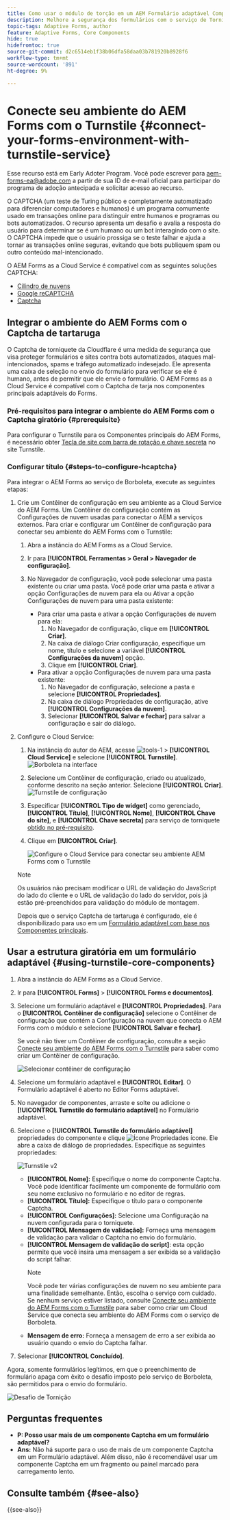```yaml
---
title: Como usar o módulo de torção em um AEM Formulário adaptável Componentes principais?
description: Melhore a segurança dos formulários com o serviço de Tornição sem esforço. Guia passo a passo no interior!
topic-tags: Adaptive Forms, author
feature: Adaptive Forms, Core Components
hide: true
hidefromtoc: true
source-git-commit: d2c6514eb1f38b06dfa58daa03b781920b8928f6
workflow-type: tm+mt
source-wordcount: '891'
ht-degree: 9%

---
```


# Conecte seu ambiente do AEM Forms com o Turnstile {#connect-your-forms-environment-with-turnstile-service}

<span class="preview"> Esse recurso está em Early Adoter Program. Você pode escrever para aem-forms-ea@adobe.com a partir de sua ID de e-mail oficial para participar do programa de adoção antecipada e solicitar acesso ao recurso. </span>

O CAPTCHA (um teste de Turing público e completamente automatizado para diferenciar computadores e humanos) é um programa comumente usado em transações online para distinguir entre humanos e programas ou bots automatizados. O recurso apresenta um desafio e avalia a resposta do usuário para determinar se é um humano ou um bot interagindo com o site. O CAPTCHA impede que o usuário prossiga se o teste falhar e ajuda a tornar as transações online seguras, evitando que bots publiquem spam ou outro conteúdo mal-intencionado.

O AEM Forms as a Cloud Service é compatível com as seguintes soluções CAPTCHA:


* [Cilindro de nuvens](#integrate-aem-forms-environment-with-turnstile-captcha)
* [Google reCAPTCHA](/help/forms/captcha-adaptive-forms-core-components.md)
* [Captcha](/help/forms/integrate-adaptive-forms-hcaptcha-core-components.md)



<!-- ![Turnstile](assets/Turnstile-challenge.png)-->

## Integrar o ambiente do AEM Forms com o Captcha de tartaruga

O Captcha de torniquete da Cloudflare é uma medida de segurança que visa proteger formulários e sites contra bots automatizados, ataques mal-intencionados, spams e tráfego automatizado indesejado. Ele apresenta uma caixa de seleção no envio do formulário para verificar se ele é humano, antes de permitir que ele envie o formulário. O AEM Forms as a Cloud Service é compatível com o Captcha de tarja nos componentes principais adaptáveis do Forms.

### Pré-requisitos para integrar o ambiente do AEM Forms com o Captcha giratório {#prerequisite}

Para configurar o Turnstile para os Componentes principais do AEM Forms, é necessário obter [Tecla de site com barra de rotação e chave secreta](https://developers.cloudflare.com/turnstile/get-started/) no site Turnstile.

### Configurar título {#steps-to-configure-hcaptcha}

Para integrar o AEM Forms ao serviço de Borboleta, execute as seguintes etapas:

1. Crie um Contêiner de configuração em seu ambiente as a Cloud Service do AEM Forms. Um Contêiner de configuração contém as Configurações de nuvem usadas para conectar o AEM a serviços externos. Para criar e configurar um Contêiner de configuração para conectar seu ambiente do AEM Forms com o Turnstile:
   1. Abra a instância do AEM Forms as a Cloud Service.
   1. Ir para **[!UICONTROL Ferramentas > Geral > Navegador de configuração]**.
   1. No Navegador de configuração, você pode selecionar uma pasta existente ou criar uma pasta. Você pode criar uma pasta e ativar a opção Configurações de nuvem para ela ou Ativar a opção Configurações de nuvem para uma pasta existente:

      * Para criar uma pasta e ativar a opção Configurações de nuvem para ela:
         1. No Navegador de configuração, clique em **[!UICONTROL Criar]**.
         1. Na caixa de diálogo Criar configuração, especifique um nome, título e selecione a variável **[!UICONTROL Configurações da nuvem]** opção.
         1. Clique em **[!UICONTROL Criar]**.
      * Para ativar a opção Configurações de nuvem para uma pasta existente:
         1. No Navegador de configuração, selecione a pasta e selecione **[!UICONTROL Propriedades]**.
         1. Na caixa de diálogo Propriedades de configuração, ative **[!UICONTROL Configurações da nuvem]**.
         1. Selecionar **[!UICONTROL Salvar e fechar]** para salvar a configuração e sair do diálogo.

1. Configure o Cloud Service:
   1. Na instância do autor do AEM, acesse ![tools-1](assets/tools-1.png) > **[!UICONTROL Cloud Service]** e selecione **[!UICONTROL Turnstile]**.
      ![Borboleta na interface](assets/turnstile-in-ui.png)
   1. Selecione um Contêiner de configuração, criado ou atualizado, conforme descrito na seção anterior. Selecione **[!UICONTROL Criar]**.
      ![Turnstile de configuração](assets/config-hcaptcha.png)
   1. Especificar **[!UICONTROL Tipo de widget]** como gerenciado, **[!UICONTROL Título]**, **[!UICONTROL Nome]**, **[!UICONTROL Chave do site]**, e **[!UICONTROL Chave secreta]** para serviço de torniquete [obtido no pré-requisito](#prerequisite).
   1. Clique em **[!UICONTROL Criar]**.

      ![Configure o Cloud Service para conectar seu ambiente AEM Forms com o Turnstile](assets/config-turntstile.png)

   >[!NOTE]
   > Os usuários não precisam modificar o URL de validação do JavaScript do lado do cliente e o URL de validação do lado do servidor, pois já estão pré-preenchidos para validação do módulo de montagem.

   Depois que o serviço Captcha de tartaruga é configurado, ele é disponibilizado para uso em um [Formulário adaptável com base nos Componentes principais](https://experienceleague.adobe.com/en/docs/experience-manager-core-components/using/adaptive-forms/introduction).

## Usar a estrutura giratória em um formulário adaptável {#using-turnstile-core-components}

1. Abra a instância do AEM Forms as a Cloud Service.
1. Ir para **[!UICONTROL Forms]** > **[!UICONTROL Forms e documentos]**.
1. Selecione um formulário adaptável e **[!UICONTROL Propriedades]**. Para o **[!UICONTROL Contêiner de configuração]** selecione o Contêiner de configuração que contém a Configuração na nuvem que conecta o AEM Forms com o módulo e selecione **[!UICONTROL Salvar e fechar]**.

   Se você não tiver um Contêiner de configuração, consulte a seção [Conecte seu ambiente do AEM Forms com o Turnstile](#connect-your-forms-environment-with-turnstile-service) para saber como criar um Contêiner de configuração.

   ![Selecionar contêiner de configuração](/help/forms/assets/captcha-properties.png)

1. Selecione um formulário adaptável e **[!UICONTROL Editar]**. O Formulário adaptável é aberto no Editor Forms adaptável.
1. No navegador de componentes, arraste e solte ou adicione o **[!UICONTROL Turnstile do formulário adaptável]** no Formulário adaptável.
1. Selecione o **[!UICONTROL Turnstile do formulário adaptável]** propriedades do componente e clique ![Ícone Propriedades](assets/configure-icon.svg) ícone. Ele abre a caixa de diálogo de propriedades. Especifique as seguintes propriedades:

   ![Turnstile v2](assets/turnstile-settings-v2.png)

   * **[!UICONTROL Nome]:** Especifique o nome do componente Captcha. Você pode identificar facilmente um componente de formulário com seu nome exclusivo no formulário e no editor de regras.
   * **[!UICONTROL Título]:** Especifique o título para o componente Captcha.
   * **[!UICONTROL Configurações]:** Selecione uma Configuração na nuvem configurada para o torniquete.
   * **[!UICONTROL Mensagem de validação]:** Forneça uma mensagem de validação para validar o Captcha no envio do formulário.
   * **[!UICONTROL Mensagem de validação do script]**: esta opção permite que você insira uma mensagem a ser exibida se a validação do script falhar.
     >[!NOTE]
     >Você pode ter várias configurações de nuvem no seu ambiente para uma finalidade semelhante. Então, escolha o serviço com cuidado. Se nenhum serviço estiver listado, consulte [Conecte seu ambiente do AEM Forms com o Turnstile](#connect-your-forms-environment-with-turnstile-service) para saber como criar um Cloud Service que conecta seu ambiente do AEM Forms com o serviço de Borboleta.
   * **Mensagem de erro:** Forneça a mensagem de erro a ser exibida ao usuário quando o envio do Captcha falhar.

1. Selecionar **[!UICONTROL Concluído]**.


Agora, somente formulários legítimos, em que o preenchimento de formulário apaga com êxito o desafio imposto pelo serviço de Borboleta, são permitidos para o envio do formulário.

![Desafio de Tornição](assets/turnstile-challenge.png)


## Perguntas frequentes

* **P: Posso usar mais de um componente Captcha em um formulário adaptável?**
* **Ans:** Não há suporte para o uso de mais de um componente Captcha em um Formulário adaptável. Além disso, não é recomendável usar um componente Captcha em um fragmento ou painel marcado para carregamento lento.

## Consulte também {#see-also}

{{see-also}}
